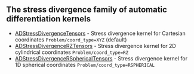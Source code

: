 ## The stress divergence family of automatic differentiation kernels

- [ADStressDivergenceTensors](/ADStressDivergenceTensors.md) - Stress divergence kernel for Cartesian coordinates `Problem/coord_type=XYZ` (default)
- [ADStressDivergenceRZTensors](/ADStressDivergenceRZTensors.md) - Stress divergence kernel for 2D cylindrical coordinates `Problem/coord_type=RZ`
- [ADStressDivergenceRSphericalTensors](/ADStressDivergenceRSphericalTensors.md) - Stress divergence kernel for 1D spherical coordinates `Problem/coord_type=RSPHERICAL`
